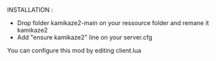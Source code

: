 INSTALLATION : 
- Drop folder kamikaze2-main on your ressource folder and remane it kamikaze2
- Add "ensure kamikaze2" line on your server.cfg

You can configure this mod by editing client.lua
